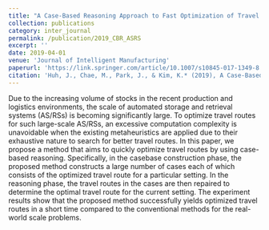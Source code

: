 ```yaml
---
title: "A Case-Based Reasoning Approach to Fast Optimization of Travel Routes for Large-Scale AS/RSs"
collection: publications
category: inter_journal
permalink: /publication/2019_CBR_ASRS
excerpt: ''
date: 2019-04-01
venue: 'Journal of Intelligent Manufacturing'
paperurl: 'https://link.springer.com/article/10.1007/s10845-017-1349-8'
citation: 'Huh, J., Chae, M., Park, J., & Kim, K.* (2019), A Case-Based Reasoning Approach to Fast Optimization of Travel Routes for Large-Scale AS/RSs, Journal of Intelligent Manufacturing, 30(4), 1765-1778. (SCIE)'
---
```


Due to the increasing volume of stocks in the recent production and logistics environments, the scale of automated storage and retrieval systems (AS/RSs) is becoming significantly large. To optimize travel routes for such large-scale AS/RSs, an excessive computation complexity is unavoidable when the existing metaheuristics are applied due to their exhaustive nature to search for better travel routes. In this paper, we propose a method that aims to quickly optimize travel routes by using case-based reasoning. Specifically, in the casebase construction phase, the proposed method constructs a large number of cases each of which consists of the optimized travel route for a particular setting. In the reasoning phase, the travel routes in the cases are then repaired to determine the optimal travel route for the current setting. The experiment results show that the proposed method successfully yields optimized travel routes in a short time compared to the conventional methods for the real-world scale problems.

